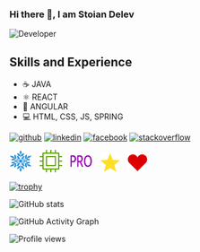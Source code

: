 ### Hi there 👋, I am Stoian Delev

![Developer](https://media-exp1.licdn.com/dms/image/C4E16AQEVyFDSE031bA/profile-displaybackgroundimage-shrink_350_1400/0/1621422310369?e=1632355200&v=beta&t=XNY9WJJr1KKc9EeDTlUudVDQ7HG8H4ewrMlnRIjebV4)

## Skills and Experience
* ☕️ JAVA
* ⚛️ REACT
* 🍃 ANGULAR
* 💻 HTML, CSS, JS, SPRING



[<img src='https://cdn.jsdelivr.net/npm/simple-icons@3.0.1/icons/github.svg' alt='github' height='40'>](https://github.com/stoiandelev)  [<img src='https://cdn.jsdelivr.net/npm/simple-icons@3.0.1/icons/linkedin.svg' alt='linkedin' height='40'>](https://www.linkedin.com/in/stoyan-delev/)  [<img src='https://cdn.jsdelivr.net/npm/simple-icons@3.0.1/icons/facebook.svg' alt='facebook' height='40'>](https://www.facebook.com/stoian.delev.9)  [<img src='https://cdn.jsdelivr.net/npm/simple-icons@3.0.1/icons/stackoverflow.svg' alt='stackoverflow' height='40'>](https://stackoverflow.com/users/stoian-delev)  

<a href='https://archiveprogram.github.com/'><img src='https://raw.githubusercontent.com/acervenky/animated-github-badges/master/assets/acbadge.gif' width='40' height='40'></a> <a href='https://docs.github.com/en/developers'><img src='https://raw.githubusercontent.com/acervenky/animated-github-badges/master/assets/devbadge.gif' width='40' height='40'></a> <a href='https://github.com/pricing'><img src='https://raw.githubusercontent.com/acervenky/animated-github-badges/master/assets/pro.gif' width='40' height='40'></a> <a href='https://stars.github.com/'><img src='https://raw.githubusercontent.com/acervenky/animated-github-badges/master/assets/starbadge.gif' width='35' height='35'></a> <a href='https://docs.github.com/en/github/supporting-the-open-source-community-with-github-sponsors'><img src='https://raw.githubusercontent.com/acervenky/animated-github-badges/master/assets/sponsorbadge.gif' width='35' height='35'></a> 

[![trophy](https://github-profile-trophy.vercel.app/?username=stoiandelev)](https://github.com/ryo-ma/github-profile-trophy)

![GitHub stats](https://github-readme-stats.vercel.app/api?username=stoiandelev&show_icons=true)  

![GitHub Activity Graph](https://activity-graph.herokuapp.com/graph?username=stoiandelev)  

![Profile views](https://gpvc.arturio.dev/stoiandelev)  


